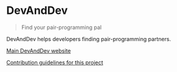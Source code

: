 # DevAndDev

> Find your pair-programming pal

DevAndDev helps developers finding pair-programming partners.

[Main DevAndDev website](https://devand.dev)

[Contribution guidelines for this project](docs/CONTRIBUTING.md)
